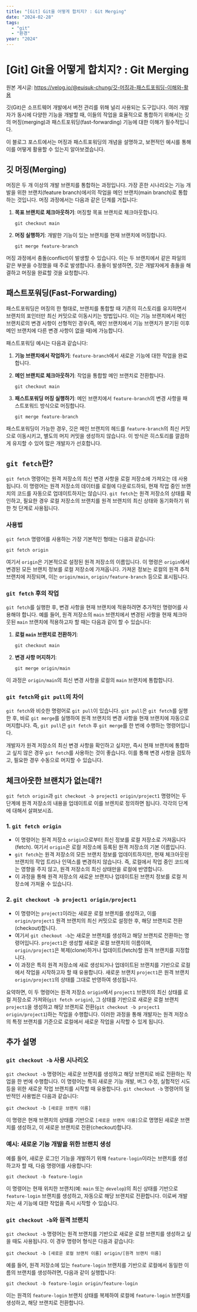 ```yaml
---
title: "[Git] Git을 어떻게 합치지? : Git Merging"
date: "2024-02-28"
tags:
  - "git"
  - "환경"
year: "2024"
---
```


# [Git] Git을 어떻게 합치지? : Git Merging

원본 게시글: https://velog.io/@euisuk-chung/깃-머징과-패스트포워딩-이해와-활용



깃(Git)은 소프트웨어 개발에서 버전 관리를 위해 널리 사용되는 도구입니다. 여러 개발자가 동시에 다양한 기능을 개발할 때, 이들의 작업을 효율적으로 통합하기 위해서는 깃의 머징(merging)과 패스트포워딩(fast-forwarding) 기능에 대한 이해가 필수적입니다.

이 블로그 포스트에서는 머징과 패스트포워딩의 개념을 설명하고, 보편적인 예시를 통해 이를 어떻게 활용할 수 있는지 알아보겠습니다.

깃 머징(Merging)
-------------

머징은 두 개 이상의 개발 브랜치를 통합하는 과정입니다. 가장 흔한 시나리오는 기능 개발을 위한 브랜치(feature branch)에서의 작업을 메인 브랜치(main branch)로 통합하는 것입니다. 머징 과정에서는 다음과 같은 단계를 거칩니다:

1. **목표 브랜치로 체크아웃하기**: 머징할 목표 브랜치로 체크아웃합니다.
   ```
   git checkout main
   ```
2. **머징 실행하기**: 개발한 기능이 있는 브랜치를 현재 브랜치에 머징합니다.
   ```
   git merge feature-branch
   ```

머징 과정에서 충돌(conflict)이 발생할 수 있습니다. 이는 두 브랜치에서 같은 파일의 같은 부분을 수정했을 때 주로 발생합니다. 충돌이 발생하면, 깃은 개발자에게 충돌을 해결하고 머징을 완료할 것을 요청합니다.

패스트포워딩(Fast-Forwarding)
-----------------------

패스트포워딩은 머징의 한 형태로, 브랜치를 통합할 때 기존의 히스토리를 유지하면서 브랜치의 포인터만 최신 커밋으로 이동시키는 방법입니다. 이는 기능 브랜치에서 메인 브랜치로의 변경 사항이 선형적인 경우(즉, 메인 브랜치에서 기능 브랜치가 분기된 이후 메인 브랜치에 다른 변경 사항이 없을 때)에 가능합니다.

패스트포워딩 예시는 다음과 같습니다:

1. **기능 브랜치에서 작업하기**: `feature-branch`에서 새로운 기능에 대한 작업을 완료합니다.
2. **메인 브랜치로 체크아웃하기**: 작업을 통합할 메인 브랜치로 전환합니다.
   
   ```
   git checkout main
   ```
3. **패스트포워딩 머징 실행하기**: 메인 브랜치에서 `feature-branch`의 변경 사항을 패스트포워드 방식으로 머징합니다.
   
   ```
   git merge feature-branch
   ```

패스트포워딩이 가능한 경우, 깃은 메인 브랜치의 헤드를 `feature-branch`의 최신 커밋으로 이동시키고, 별도의 머지 커밋을 생성하지 않습니다. 이 방식은 히스토리를 깔끔하게 유지할 수 있어 많은 개발자가 선호합니다.

`git fetch`란?
-------------

`git fetch` 명령어는 원격 저장소의 최신 변경 사항을 로컬 저장소에 가져오는 데 사용됩니다. 이 명령어는 원격 저장소의 데이터를 로컬에 다운로드하되, 현재 작업 중인 브랜치의 코드를 자동으로 업데이트하지는 않습니다. `git fetch`는 원격 저장소의 상태를 확인하고, 필요한 경우 로컬 저장소의 브랜치를 원격 브랜치의 최신 상태와 동기화하기 위한 첫 단계로 사용됩니다.

### 사용법

`git fetch` 명령어를 사용하는 가장 기본적인 형태는 다음과 같습니다:

```
git fetch origin
```

여기서 `origin`은 기본적으로 설정된 원격 저장소의 이름입니다. 이 명령은 `origin`에서 변경된 모든 브랜치 정보를 로컬 저장소에 가져옵니다. 가져온 정보는 로컬의 원격 추적 브랜치에 저장되며, 이는 `origin/main`, `origin/feature-branch` 등으로 표시됩니다.

### `git fetch` 후의 작업

`git fetch`를 실행한 후, 변경 사항을 현재 브랜치에 적용하려면 추가적인 명령어를 사용해야 합니다. 예를 들어, 원격 저장소의 `main` 브랜치에서 변경된 사항을 현재 체크아웃된 `main` 브랜치에 적용하고자 할 때는 다음과 같이 할 수 있습니다:

1. **로컬 `main` 브랜치로 전환하기**:
   ```
   git checkout main
   ```
2. **변경 사항 머지하기**:
   ```
   git merge origin/main
   ```

이 과정은 `origin/main`의 최신 변경 사항을 로컬의 `main` 브랜치에 통합합니다.

### `git fetch`와 `git pull`의 차이

`git fetch`와 비슷한 명령어로 `git pull`이 있습니다. `git pull`은 `git fetch`를 실행한 후, 바로 `git merge`를 실행하여 원격 브랜치의 변경 사항을 현재 브랜치에 자동으로 머지합니다. 즉, `git pull`은 `git fetch` 후 `git merge`를 한 번에 수행하는 명령어입니다.

개발자가 원격 저장소의 최신 변경 사항을 확인하고 싶지만, 즉시 현재 브랜치에 통합하고 싶지 않은 경우 `git fetch`를 사용하는 것이 좋습니다. 이를 통해 변경 사항을 검토하고, 필요한 경우 수동으로 머지할 수 있습니다.

체크아웃한 브랜치가 없는데?!
----------------

`git fetch origin`과 `git checkout -b project1 origin/project1` 명령어는 두 단계에 원격 저장소의 내용을 업데이트로 이를 브렌치로 정의하면 됩니다. 각각의 단계에 대해서 살펴보시죠.

### 1. `git fetch origin`

* 이 명령어는 원격 저장소 `origin`으로부터 최신 정보를 로컬 저장소로 가져옵니다(fetch). 여기서 `origin`은 로컬 저장소에 등록된 원격 저장소의 기본 이름입니다.
* `git fetch`는 원격 저장소의 모든 브랜치 정보를 업데이트하지만, 현재 체크아웃된 브랜치의 작업 트리나 인덱스를 변경하지 않습니다. 즉, 로컬에서 작업 중인 코드에는 영향을 주지 않고, 원격 저장소의 최신 상태만을 로컬에 반영합니다.
* 이 과정을 통해 원격 저장소의 새로운 브랜치나 업데이트된 브랜치 정보를 로컬 저장소에 가져올 수 있습니다.

### 2. `git checkout -b project1 origin/project1`

* 이 명령어는 `project1`이라는 새로운 로컬 브랜치를 생성하고, 이를 `origin/project1` 원격 브랜치의 최신 커밋으로 설정한 후, 해당 브랜치로 전환(checkout)합니다.
* 여기서 `git checkout -b`는 새로운 브랜치를 생성하고 해당 브랜치로 전환하는 명령어입니다. `project1`은 생성할 새로운 로컬 브랜치의 이름이며, `origin/project1`은 복제(clone)하거나 업데이트(fetch)할 원격 브랜치를 지정합니다.
* 이 과정은 특히 원격 저장소에 새로 생성되거나 업데이트된 브랜치를 기반으로 로컬에서 작업을 시작하고자 할 때 유용합니다. 새로운 브랜치 `project1`은 원격 브랜치 `origin/project1`의 상태를 그대로 반영하여 생성됩니다.

요약하면, 이 두 명령어는 원격 저장소 `origin`에서 `project1` 브랜치의 최신 상태를 로컬 저장소로 가져와(`git fetch origin`), 그 상태를 기반으로 새로운 로컬 브랜치 `project1`을 생성하고 해당 브랜치로 전환(`git checkout -b project1 origin/project1`)하는 작업을 수행합니다. 이러한 과정을 통해 개발자는 원격 저장소의 특정 브랜치를 기준으로 로컬에서 새로운 작업을 시작할 수 있게 됩니다.

추가 설명
-----

### `git checkout -b` 사용 시나리오

`git checkout -b` 명령어는 새로운 브랜치를 생성하고 해당 브랜치로 바로 전환하는 작업을 한 번에 수행합니다. 이 명령어는 특히 새로운 기능 개발, 버그 수정, 실험적인 시도 등을 위한 새로운 작업 브랜치를 시작할 때 유용합니다. `git checkout -b` 명령어의 일반적인 사용법은 다음과 같습니다:

```
git checkout -b [새로운 브랜치 이름]
```

이 명령은 현재 브랜치의 상태를 기반으로 `[새로운 브랜치 이름]`으로 명명된 새로운 브랜치를 생성하고, 이 새로운 브랜치로 전환(checkout)합니다.

### 예시: 새로운 기능 개발을 위한 브랜치 생성

예를 들어, 새로운 로그인 기능을 개발하기 위해 `feature-login`이라는 브랜치를 생성하고자 할 때, 다음 명령어를 사용합니다:

```
git checkout -b feature-login
```

이 명령어는 현재 위치한 브랜치(예: `main` 또는 `develop`)의 최신 상태를 기반으로 `feature-login` 브랜치를 생성하고, 자동으로 해당 브랜치로 전환합니다. 이로써 개발자는 새 기능에 대한 작업을 즉시 시작할 수 있습니다.

### `git checkout -b`와 원격 브랜치

`git checkout -b` 명령어는 원격 브랜치를 기반으로 새로운 로컬 브랜치를 생성하고 싶을 때도 사용됩니다. 이 경우 명령어 형식은 다음과 같습니다:

```
git checkout -b [새로운 로컬 브랜치 이름] origin/[원격 브랜치 이름]
```

예를 들어, 원격 저장소에 있는 `feature-login` 브랜치를 기반으로 로컬에서 동일한 이름의 브랜치를 생성하려면, 다음과 같이 실행합니다:

```
git checkout -b feature-login origin/feature-login
```

이는 원격의 `feature-login` 브랜치 상태를 복제하여 로컬에 `feature-login` 브랜치를 생성하고, 해당 브랜치로 전환합니다.


